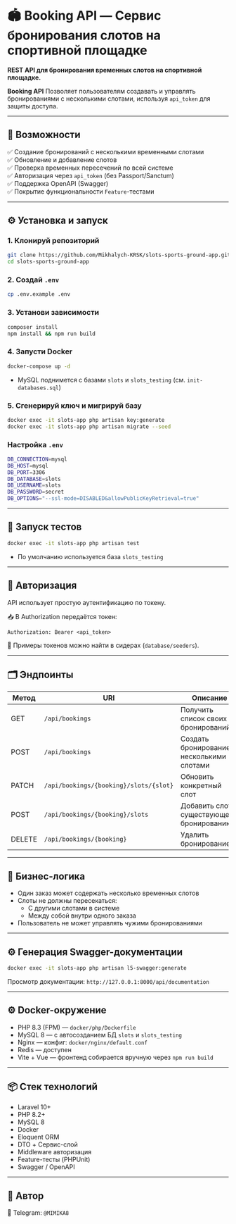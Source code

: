 # 🏟️ Booking API — Сервис бронирования слотов на спортивной площадке

**REST API для бронирования временных слотов на спортивной площадке.**

**Booking API** Позволяет пользователям создавать и управлять бронированиями с несколькими слотами, используя `api_token` для защиты доступа.

---

## 📌 Возможности

✅ Создание бронирований с несколькими временными слотами  
✅ Обновление и добавление слотов  
✅ Проверка временных пересечений по всей системе  
✅ Авторизация через `api_token` (без Passport/Sanctum)  
✅ Поддержка OpenAPI (Swagger)  
✅ Покрытие функциональности `Feature`-тестами

---

## ⚙️ Установка и запуск

### 1. Клонируй репозиторий
```bash
git clone https://github.com/Mikhalych-KRSK/slots-sports-ground-app.git
cd slots-sports-ground-app
```
### 2. Создай `.env`
```bash
cp .env.example .env
```
### 3. Установи зависимости
```bash
composer install
npm install && npm run build
```
### 4. Запусти Docker
```bash
docker-compose up -d
```
- MySQL поднимется с базами `slots` и `slots_testing` (см. `init-databases.sql`)

### 5. Сгенерируй ключ и мигрируй базу
```bash
docker exec -it slots-app php artisan key:generate
docker exec -it slots-app php artisan migrate --seed
```

### Настройка `.env`
```bash
DB_CONNECTION=mysql
DB_HOST=mysql
DB_PORT=3306
DB_DATABASE=slots
DB_USERNAME=slots
DB_PASSWORD=secret
DB_OPTIONS="--ssl-mode=DISABLED&allowPublicKeyRetrieval=true"
```

---

## 🧪 Запуск тестов
```bash
docker exec -it slots-app php artisan test
```
- По умолчанию используется база `slots_testing`

---

## 🔐 Авторизация

API использует простую аутентификацию по токену.

📥 В Authorization передаётся токен:

```Authorization: Bearer <api_token>```

🧪 Примеры токенов можно найти в сидерах (`database/seeders`).

---

## 🗂️ Эндпоинты

| Метод  | URI                                    | Описание                                   |
| ------ | -------------------------------------- | ------------------------------------------ |
| GET    | `/api/bookings`                        | Получить список своих бронирований         |
| POST   | `/api/bookings`                        | Создать бронирование с несколькими слотами |
| PATCH  | `/api/bookings/{booking}/slots/{slot}` | Обновить конкретный слот                   |
| POST   | `/api/bookings/{booking}/slots`        | Добавить слот к существующему бронированию |
| DELETE | `/api/bookings/{booking}`              | Удалить бронирование                       |

---

## 🧠 Бизнес-логика
- Один заказ может содержать несколько временных слотов
- Слоты не должны пересекаться:
  - С другими слотами в системе
  - Между собой внутри одного заказа
- Пользователь не может управлять чужими бронированиями

---

## ⚙️ Генерация Swagger-документации
```bash
docker exec -it slots-app php artisan l5-swagger:generate
```

Просмотр документации:
`http://127.0.0.1:8000/api/documentation`

---

## ⚙️ Docker-окружение
- PHP 8.3 (FPM) — `docker/php/Dockerfile`
- MySQL 8 — с автосозданием БД `slots` и `slots_testing`
- Nginx — конфиг: `docker/nginx/default.conf`
- Redis — доступен
- Vite + Vue — фронтенд собирается вручную через `npm run build`

---

## 📦 Стек технологий

- Laravel 10+
- PHP 8.2+
- MySQL 8
- Docker
- Eloquent ORM
- DTO + Сервис-слой
- Middleware авторизация
- Feature-тесты (PHPUnit)
- Swagger / OpenAPI

---

## 👤 Автор
💬 Telegram: `@MIMIKA8`

